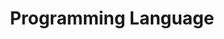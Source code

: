 ---
title: "Programming Language"
description: "Understand the source"
tags:
  - Programming
weight: 11
---